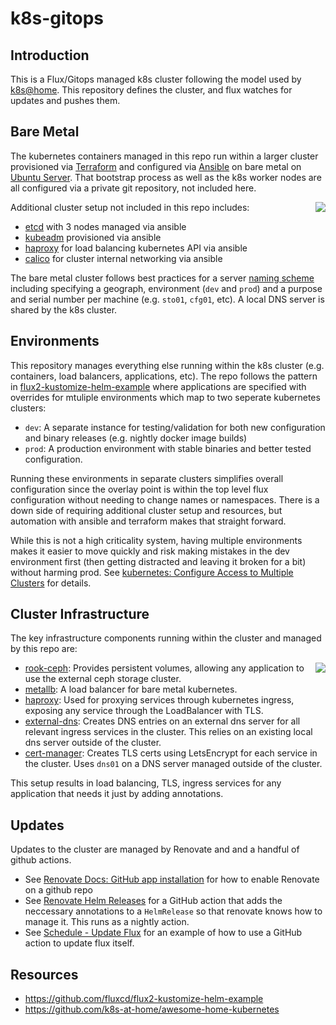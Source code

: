 # k8s-gitops

## Introduction

This is a Flux/Gitops managed k8s cluster following the model used by [k8s@home](https://github.com/k8s-at-home). This repository defines the cluster, and flux watches for updates and pushes them.

## Bare Metal

The kubernetes containers managed in this repo run within a larger cluster provisioned via [Terraform](https://www.terraform.io/) and configured via [Ansible](https://www.ansible.com/) on bare metal on [Ubuntu Server](https://ubuntu.com/server). That bootstrap process as well as the k8s worker nodes are all configured via a private git repository, not included here.

<img
src="https://docs.google.com/drawings/d/e/2PACX-1vQSdj_iQgONocRCS5xzm-SGVDlHUF5PFnhRMoef2jgxjehC9hKFuafqKDzUIznGV9FOEWNEFlnstKSt/pub?w=433&amp;h=379"
align=right>


Additional cluster setup not included in this repo includes:

  - [etcd](https://etcd.io/) with 3 nodes managed via ansible
  - [kubeadm](https://kubernetes.io/docs/setup/production-environment/tools/kubeadm/) provisioned via ansible
  - [haproxy](http://www.haproxy.org/) for load balancing kubernetes API via ansible
  - [calico](https://docs.projectcalico.org/about/about-calico) for cluster internal networking via ansible

The bare metal cluster follows best practices for a server [naming
scheme](https://mnx.io/blog/a-proper-server-naming-scheme/) including specifying a geograph, environment (`dev` and `prod`) and a purpose and serial number per machine (e.g. `sto01`, `cfg01`, etc). A local DNS server is shared by the k8s cluster.

## Environments

This repository manages everything else running within the k8s cluster (e.g. containers, load balancers, applications, etc). The repo follows the pattern in [flux2-kustomize-helm-example](https://github.com/fluxcd/flux2-kustomize-helm-example) where applications are specified with overrides for mtuliple environments which map to two seperate kubernetes clusters:

- `dev`: A separate instance for testing/validation for both new configuration and binary releases (e.g. nightly docker image builds)
- `prod`: A production environment with stable binaries and better tested configuration.

Running these environments in separate clusters simplifies overall configuration since the overlay point is within the top level flux configuration without needing to change names or namespaces. There is a down side of requiring additional cluster setup and resources, but automation with ansible and terraform makes that straight forward.

While this is not a high criticality system, having multiple environments makes it easier to move quickly and risk making mistakes in the dev environment first (then getting distracted and leaving it broken for a bit) without harming prod. See [kubernetes: Configure Access to Multiple Clusters](https://kubernetes.io/docs/tasks/access-application-cluster/configure-access-multiple-clusters/) for details.

## Cluster Infrastructure

The key infrastructure components running within the cluster and managed by this repo are:

<img
src="https://docs.google.com/drawings/d/e/2PACX-1vSZh09V6luZjHGP7YWNVQM9tGQ69R7exD--vz7lknp6Z2OuMDItiVjTSJhjVN2Y-PPaoQoqx2x3D0Ey/pub?w=481&amp;h=374"
align=right>

  - [rook-ceph](https://rook.io/): Provides persistent volumes, allowing any application to use the external ceph storage cluster.
  - [metallb](https://metallb.universe.tf/): A load balancer for bare metal kubernetes.
  - [haproxy](https://github.com/haproxytech/kubernetes-ingress): Used for proxying services through kubernetes ingress, exposing any service through the LoadBalancer with TLS.
  - [external-dns](https://github.com/kubernetes-sigs/external-dns): Creates DNS entries on an external dns server for all relevant ingress services in the cluster. This relies on an existing local dns server outside of the cluster.
  - [cert-manager](https://cert-manager.io/docs/): Creates TLS certs using LetsEncrypt for each service in the cluster.  Uses `dns01` on a DNS server managed outside of the cluster.

This setup results in load balancing, TLS, ingress services for any application that needs it just by adding annotations.

## Updates

Updates to the cluster are managed by Renovate and and a handful of github actions.

- See [Renovate Docs: GitHub app installation](https://docs.renovatebot.com/install-github-app/) for how to enable Renovate on a github repo
- See [Renovate Helm Releases](https://github.com/k8s-at-home/renovate-helm-releases) for a GitHub action that adds the neccessary annotations to a `HelmRelease` so that renovate knows how to manage it. This runs as a nightly action.
- See [Schedule - Update Flux](https://github.com/onedr0p/home-cluster/blob/main/.github/workflows/flux-schedule.yaml) for an example of how to use a GitHub action to update flux itself.

## Resources

  - https://github.com/fluxcd/flux2-kustomize-helm-example
  - https://github.com/k8s-at-home/awesome-home-kubernetes
